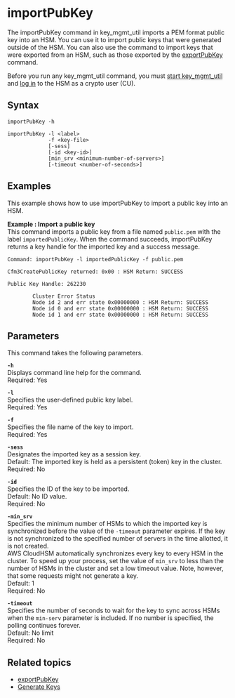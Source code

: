 # importPubKey<a name="key_mgmt_util-importPubKey"></a>

The importPubKey command in key\_mgmt\_util imports a PEM format public key into an HSM\. You can use it to import public keys that were generated outside of the HSM\. You can also use the command to import keys that were exported from an HSM, such as those exported by the [exportPubKey](key_mgmt_util-exportPubKey.md) command\.

Before you run any key\_mgmt\_util command, you must [start key\_mgmt\_util](key_mgmt_util-getting-started.md#key_mgmt_util-start) and [log in](key_mgmt_util-getting-started.md#key_mgmt_util-log-in) to the HSM as a crypto user \(CU\)\.

## Syntax<a name="importPubKey-syntax"></a>

```
importPubKey -h

importPubKey -l <label>
             -f <key-file>
             [-sess]
             [-id <key-id>]
             [min_srv <minimum-number-of-servers>]
             [-timeout <number-of-seconds>]
```

## Examples<a name="importPubKey-examples"></a>

This example shows how to use importPubKey to import a public key into an HSM\.

**Example : Import a public key**  
This command imports a public key from a file named `public.pem` with the label `importedPublicKey`\. When the command succeeds, importPubKey returns a key handle for the imported key and a success message\.  

```
Command: importPubKey -l importedPublicKey -f public.pem

Cfm3CreatePublicKey returned: 0x00 : HSM Return: SUCCESS

Public Key Handle: 262230

        Cluster Error Status
        Node id 2 and err state 0x00000000 : HSM Return: SUCCESS
        Node id 0 and err state 0x00000000 : HSM Return: SUCCESS
        Node id 1 and err state 0x00000000 : HSM Return: SUCCESS
```

## Parameters<a name="importPubKey-parameters"></a>

This command takes the following parameters\.

**`-h`**  
Displays command line help for the command\.  
Required: Yes

**`-l`**  
Specifies the user\-defined public key label\.  
Required: Yes

**`-f`**  
Specifies the file name of the key to import\.  
Required: Yes

**`-sess`**  
Designates the imported key as a session key\.  
Default: The imported key is held as a persistent \(token\) key in the cluster\.  
Required: No

**`-id`**  
Specifies the ID of the key to be imported\.  
Default: No ID value\.  
Required: No

**`-min_srv`**  
Specifies the minimum number of HSMs to which the imported key is synchronized before the value of the `-timeout` parameter expires\. If the key is not synchronized to the specified number of servers in the time allotted, it is not created\.  
AWS CloudHSM automatically synchronizes every key to every HSM in the cluster\. To speed up your process, set the value of `min_srv` to less than the number of HSMs in the cluster and set a low timeout value\. Note, however, that some requests might not generate a key\.  
Default: 1  
Required: No

**`-timeout`**  
Specifies the number of seconds to wait for the key to sync across HSMs when the `min-serv` parameter is included\. If no number is specified, the polling continues forever\.  
Default: No limit  
Required: No

## Related topics<a name="importPubKey-seealso"></a>
+ [exportPubKey](key_mgmt_util-exportPubKey.md)
+ [Generate Keys](using-kmu.md#generate-keys)